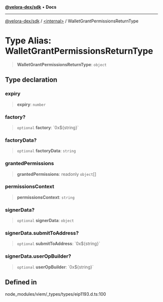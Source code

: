 [**@velora-dex/sdk**](../../README.md) • **Docs**

***

[@velora-dex/sdk](../../globals.md) / [\<internal\>](../README.md) / WalletGrantPermissionsReturnType

# Type Alias: WalletGrantPermissionsReturnType

> **WalletGrantPermissionsReturnType**: `object`

## Type declaration

### expiry

> **expiry**: `number`

### factory?

> `optional` **factory**: \`0x$\{string\}\`

### factoryData?

> `optional` **factoryData**: `string`

### grantedPermissions

> **grantedPermissions**: readonly `object`[]

### permissionsContext

> **permissionsContext**: `string`

### signerData?

> `optional` **signerData**: `object`

### signerData.submitToAddress?

> `optional` **submitToAddress**: \`0x$\{string\}\`

### signerData.userOpBuilder?

> `optional` **userOpBuilder**: \`0x$\{string\}\`

## Defined in

node\_modules/viem/\_types/types/eip1193.d.ts:100
